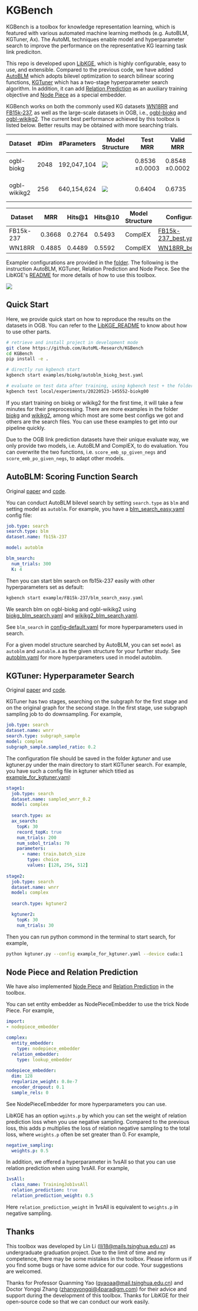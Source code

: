 # KGBench

KGBench is a toolbox for knowledge representation learning, which is featured with various automated machine learning methods (e.g. AutoBLM, KGTuner, Ax). The AutoML techniques enable model and hyperparameter search to improve the performance on the representative KG learning task link prediciton.

This repo is developed upon [LibKGE](https://github.com/uma-pi1/kge), which is highly configurable, easy to use, and extensible. Compared to the previous code, we have added [AutoBLM](https://ieeexplore.ieee.org/document/9729658) which adopts bilevel optimization to search bilinear scoring functions, [KGTuner](https://aclanthology.org/2022.acl-long.194.pdf) which has a two-stage hyperparameter search algorithm. In addition, it can add [Relation Prediction](https://openreview.net/pdf?id=Qa3uS3H7-Le) as an auxiliary training objective and [Node Piece](https://arxiv.org/abs/2106.12144) as a special embedder.

KGBench works on both the commonly used KG datasets [WN18RR](https://github.com/TimDettmers/ConvE/blob/master/WN18RR.tar.gz) and [FB15k-237](https://www.microsoft.com/en-us/download/details.aspx?id=52312), as well as the large-scale datasets in OGB, i.e., [ogbl-biokg](https://ogb.stanford.edu/docs/linkprop/#ogbl-biokg) and [ogbl-wikikg2](https://ogb.stanford.edu/docs/linkprop/#ogbl-wikikg2). The current best performance achieved by this toolbox is listed below. Better results may be obtained with more searching trials.

| Dataset      | #Dim | #Parameters | Model Structure                                              | Test MRR       | Valid MRR      | Configuration                                          | Hardware         | Mem     |
| ------------ | ---- | ----------- | ------------------------------------------------------------ | -------------- | -------------- | ------------------------------------------------------ | ---------------- | ------- |
| ogbl-biokg   | 2048 | 192,047,104 | ![](./docs/kgbench/blm_biokg.png) | 0.8536 ±0.0003 | 0.8548 ±0.0002 | [biokg_best.yaml](example/biokg/biokg_best.yaml)       | Tesla A100 (80G) | 7687MB  |
| ogbl-wikikg2 | 256  | 640,154,624 | ![](./docs/kgbench/blm_wikikg2.png) | 0.6404         | 0.6735         | [wikikg2_best.yaml](example/wikikg2/wikikg2_best.yaml) | Tesla A100 (80G) | 41307MB |



| Dataset   | MRR    | Hits@1 | Hits@10 | Model Structure | Configuration                                                |
| --------- | ------ | ------ | ------- | --------------- | ------------------------------------------------------------ |
| FB15k-237 | 0.3668 | 0.2764 | 0.5493  | ComplEX         | [FB15k-237_best.yaml](example/FB15k-237/FB15k-237_best.yaml) |
| WN18RR    | 0.4885 | 0.4489 | 0.5592  | ComplEX         | [WN18RR_best.yaml](example/WN18RR/WN18RR_best.yaml)          |



Exampler configurations are provided in the [folder](example). The following is the instruction AutoBLM, KGTuner, Relation Prediction and Node Piece. See the LibKGE's [README](LibKGE_README.md) for more details of how to use this toolbox. 

![](./docs/kgbench/code.png)



## Quick Start 

Here, we provide quick start on how to reproduce the results on the datasets in OGB. You can refer to the [LibKGE_README](LibKGE_README.md) to know about how to use other parts. 

```bash
# retrieve and install project in development mode
git clone https://github.com/AutoML-Research/KGBench
cd KGBench
pip install -e .

# directly run kgbench start
kgbench start examples/biokg/autoblm_biokg_best.yaml

# evaluate on test data after training, using kgbench test + the folder where your training results saved, for example, 
kgbench test local/experiments/20220523-145552-biokg00
```

If you start training on biokg or wikikg2 for the first time, it will take a few minutes for their preprocessing. There are more examples in the folder [biokg](example/biokg) and [wikikg2](example/wikikg2), among which most are some best configs we got and others are the search files. You can use these examples to get into our pipeline quickly. 

Due to the OGB link prediction datasets have their unique evaluate way, we only provide two models, i.e. AutoBLM and ComplEX, to do evaluation. You can overwrite the two functions, i.e. `score_emb_sp_given_negs` and `score_emb_po_given_negs`, to adapt other models.



## AutoBLM: Scoring Function Search

Original [paper](https://ieeexplore.ieee.org/document/9729658) and [code](https://github.com/AutoML-Research/AutoSF).

You can conduct AutoBLM bilevel search by setting `search.type` as `blm` and setting model as `autoblm`. For example, you have a [blm_search_easy.yaml](example/FB15k-237/blm_search_easy.yaml) config file:

```yaml
job.type: search
search.type: blm
dataset.name: fb15k-237

model: autoblm

blm_search:
  num_trials: 300
  K: 4
```
Then you can start blm search on fb15k-237 easily with other hyperparameters set as default: 

```bash
kgbench start example/FB15k-237/blm_search_easy.yaml
```
We search blm on ogbl-biokg and ogbl-wikikg2 using [biokg_blm_search.yaml](example/biokg/biokg_blm_search.yaml) and [wikikg2_blm_search.yaml](example/wikikg2/wikikg2_blm_search.yaml).

See `blm_search` in [config-default.yaml](kgbench/config-default.yaml) for more hyperparameters used in search.

For a given model structure searched by AutoBLM,  you can set `model` as `autoblm` and `autoblm.A` as the given structure for your further study. See [autoblm.yaml](kgbench/model/autoblm.yaml) for more hyperparameters used in model autoblm.



## KGTuner: Hyperparameter Search

Original [paper](https://aclanthology.org/2022.acl-long.194.pdf) and [code](https://github.com/AutoML-Research/KGTuner).

KGTuner has two stages, searching on the subgraph for the first stage and on the original graph for the second stage. In the first stage, use subgraph sampling job to do downsampling. For example, 

```yaml
job.type: search
dataset.name: wnrr
search.type: subgraph_sample
model: complex
subgraph_sample.sampled_ratio: 0.2
```

The configuration file should be saved in the folder *kgtuner*  and use kgtuner.py under the main directory to start KGTuner search. For example, you have such a config file in kgtuner which titled as [example_for_kgtuner.yaml](kgtuner/example_for_kgtuner.yaml): 

```yaml
stage1:
  job.type: search
  dataset.name: sampled_wnrr_0.2
  model: complex
  
  search.type: ax
  ax_search:
    topK: 30
    record_topK: true
    num_trials: 200
    num_sobol_trials: 70
    parameters:
      - name: train.batch_size
        type: choice
        values: [128, 256, 512]
        
stage2:
  job.type: search
  dataset.name: wnrr
  model: complex
  
  search.type: kgtuner2

  kgtuner2:
    topK: 30
    num_trials: 30
```

Then you can run python commond in the terminal to start search, for example,

```bash
python kgtuner.py --config example_for_kgtuner.yaml --device cuda:1
```



## Node Piece and Relation Prediction

We have also implemented [Node Piece](https://arxiv.org/abs/2106.12144) and [Relation Prediction](https://openreview.net/pdf?id=Qa3uS3H7-Le) in the toolbox. 

You can set entity embedder as NodePieceEmbedder to use the trick Node Piece. For example, 

```yaml
import:
- nodepiece_embedder

complex:
  entity_embedder:
    type: nodepiece_embedder
  relation_embedder:
    type: lookup_embedder
    
nodepiece_embedder: 
  dim: 128
  regularize_weight: 0.8e-7
  encoder_dropout: 0.1
  sample_rels: 0
```

See NodePieceEmbedder for more hyperparameters you can use.

LibKGE has an option `wgihts.p` by which you can set the weight of relation prediction loss when you use negative sampling. Compared to the previous loss, this adds p multiplies the loss of relation negative sampling to the total loss, where `weights.p` often be set greater than 0. For example, 

```yaml
negative_sampling:
  weights.p: 0.5
```

In addition, we offered a hyperparameter in 1vsAll so that you can use relation prediction when using 1vsAll. For example, 

```yaml
1vsAll:
  class_name: TrainingJob1vsAll
  relation_prediction: true
  relation_prediction_weight: 0.5
```

Here `relation_prediction_weight` in 1vsAll is equivalent to `weights.p` in negative sampling. 

## Thanks

This toolbox was developed by Lin Li (lli18@mails.tsinghua.edu.cn) as undergraduate graduation project. Due to the limit of time and my competence, there may be some mistakes in the toolbox. Please inform us if you find some bugs or have some advice for our code. Your suggestions are welcomed. 

Thanks for Professor Quanming Yao (qyaoaa@mail.tsinghua.edu.cn) and Doctor Yongqi Zhang (zhangyongqi@4paradigm.com) for their advice and support during the development of this toolbox. Thanks for LibKGE for their open-source code so that we can conduct our work easily. 